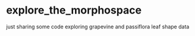 # explore_the_morphospace
just sharing some code exploring grapevine and passiflora leaf shape data

